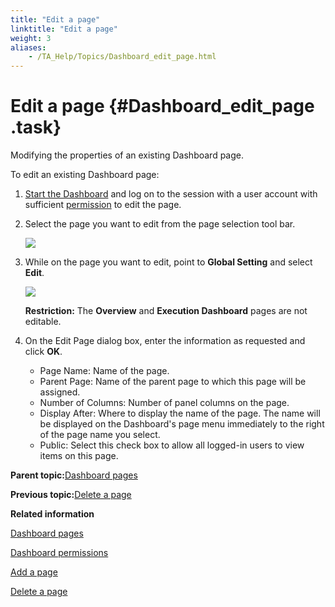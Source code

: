 ```yaml
--- 
title: "Edit a page"
linktitle: "Edit a page"
weight: 3
aliases: 
    - /TA_Help/Topics/Dashboard_edit_page.html
---
```

# Edit a page {#Dashboard_edit_page .task}

Modifying the properties of an existing Dashboard page.

To edit an existing Dashboard page:

1.  [Start the Dashboard](Dashboard_starting.html) and log on to the session with a user account with sufficient [permission](Dashboard_authentication_permissions.html) to edit the page.

2.  Select the page you want to edit from the page selection tool bar.

    ![](../Images/Dashboard_default_pages.png)

3.  While on the page you want to edit, point to **Global Setting** and select **Edit**.

    ![](../Images/Dashboard_edit_page.png)

    **Restriction:** The **Overview** and **Execution Dashboard** pages are not editable.

4.  On the Edit Page dialog box, enter the information as requested and click **OK**.

    -   Page Name: Name of the page.
    -   Parent Page: Name of the parent page to which this page will be assigned.
    -   Number of Columns: Number of panel columns on the page.
    -   Display After: Where to display the name of the page. The name will be displayed on the Dashboard's page menu immediately to the right of the page name you select.
    -   Public: Select this check box to allow all logged-in users to view items on this page.

**Parent topic:**[Dashboard pages](../../TA_Help/Topics/Dashboard_pages.html)

**Previous topic:**[Delete a page](../../TA_Help/Topics/Dashboard_delete_page.html)

**Related information**  


[Dashboard pages](../../TA_Help/Topics/Dashboard_pages.html)

[Dashboard permissions](../../TA_Help/Topics/Dashboard_authentication_permissions.html)

[Add a page](../../TA_Help/Topics/Dashboard_add_page.html)

[Delete a page](../../TA_Help/Topics/Dashboard_delete_page.html)

